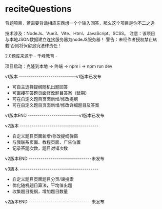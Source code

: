 # reciteQuestions
背题项目，若需要背诵相应东西想一个个输入回答，那么这个项目是你不二之选

技术涉及：NodeJs、Vue3、Vite、Html、JavaScript、SCSS。
注意：该项目与本地JSON数据建立连接服务器为nodeJS服务器！
警告：未经作者授权禁止转载!否则将保留追究法律责任！

2.0题库来源于 - 千峰教育 -




项目启动：克隆到本地 -> 终端 -> npm i -> npm run dev




v1版本 -----------------------------v1版本已发布
 - 可自主选择提纲随机出题回答
 - 可直接在答题页面修改题目答案（延期）
 - 可在自定义题目页面新增/修改提纲
 - 可在自定义题目页面新增/修改详细题目及答案

v1版本END --------------------------v1版本已发布

v2版本 ----------------------------------------
 - 自定义题目页面新增/修改提纲弹窗
 - 与我联系页面、教程页面、广告位置
 - 记录答题次数，题目对错次数

v2版本END --------------------------------未发布

v3版本 ----------------------------------------
 - 自定义题目页面题目分页/课搜索
 - 优化随机题目算法，平均值出题
 - 收集题目提纲，增加题目数量

v2版本END --------------------------------未发布